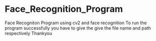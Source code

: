 # Face_Recognition_Program
Face Recogniton Program using cv2 and face recognition
To run the program successfully you have to give the give the file name and path respectively
Thankyou
